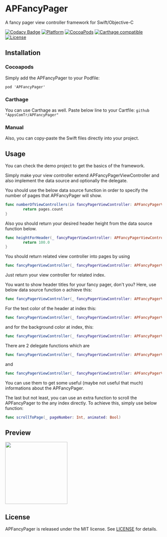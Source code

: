 # APFancyPager
A fancy pager view controller framework for Swift/Objective-C

[![Codacy Badge](https://api.codacy.com/project/badge/Grade/88b5da03f40f4b1daf7f14343606a998)](https://app.codacy.com/app/mertsimsek/APFancyPager?utm_source=github.com&utm_medium=referral&utm_content=AppsComTr/APFancyPager&utm_campaign=Badge_Grade_Dashboard)
[![Platform](https://img.shields.io/cocoapods/p/APFancyPager.svg)](https://github.com/AppsComTr/APFancyPager)
[![CocoaPods](https://img.shields.io/cocoapods/v/APFancyPager.svg)](https://cocoapods.org/pods/APFancyPager)
[![Carthage compatible](https://img.shields.io/badge/Carthage-compatible-4BC51D.svg?style=flat)](https://github.com/Carthage/Carthage)
[![License](http://img.shields.io/cocoapods/l/APFancyPager.svg)](https://raw.githubusercontent.com/AppsComTr/APFancyPager/master/LICENSE)

## Installation

### Cocoapods
Simply add the APFancyPager to your Podfile:

`pod 'APFancyPager'`

### Carthage
You can use Carthage as well. Paste below line to your Cartfile:
`github "AppsComTr/APFancyPager"`

### Manual
Also, you can copy-paste the Swift files directly into your project.

## Usage

You can check the demo project to get the basics of the framework.

Simply make your view controller extend APFancyPagerViewController and also implement the data source and optionally the delegate.

You should use the below data source function in order to specify the number of pages that APFancyPager will show.
```swift
func numberOfViewControllers(in fancyPagerViewController: APFancyPagerViewController) -> Int {
        return pages.count
}
```

Also you should return your desired header height from the data source function below.

```swift
func heightForHeader(_ fancyPagerViewController: APFancyPagerViewController) -> CGFloat {
        return 100.0
}
```

You should return related view controller into pages by using
```swift
func fancyPagerViewController(_ fancyPagerViewController: APFancyPagerViewController, viewControllerForIndex index: Int) -> UIViewController
```
Just return your view controller for related index.

You want to show header titles for your fancy pager, don't you? Here, use below data source function o achieve this:
```swift
func fancyPagerViewController(_ fancyPagerViewController: APFancyPagerViewController, headerStringForIndex index: Int) -> String
```

For the text color of the header at index this:

```swift
func fancyPagerViewController(_ fancyPagerViewController: APFancyPagerViewController, headerTextColorForIndex index: Int) -> UIColor
```

and for the background color at index, this:

```swift
func fancyPagerViewController(_ fancyPagerViewController: APFancyPagerViewController, headerBackgroundColorForIndex index: Int) -> UIColor
```

There are 2 delegate functions which are
```swift
func fancyPagerViewController(_ fancyPagerViewController: APFancyPagerViewController, didScrollToIndex index: Int)
```
and
```swift
func fancyPagerViewController(_ fancyPagerViewController: APFancyPagerViewController, isScrollingFromIndex fromIndex: Int, toIndex: Int, progress: CGFloat)
```
You can use them to get some useful (maybe not useful that much) informations about the APFancyPager.

The last but not least, you can use an extra function to scroll the APFancyPager to the any index directly. To achieve this, simply use below function:

```swift
func scrollToPage(_ pageNumber: Int, animated: Bool)
```

## Preview
<img src="https://raw.githubusercontent.com/AppsComTr/APFancyPager/master/docs/appvideo.gif" width="200">

## License
APFancyPager is released under the MIT license. See [LICENSE](https://github.com/AppsComTr/APFancyPager/blob/master/LICENSE) for details.
